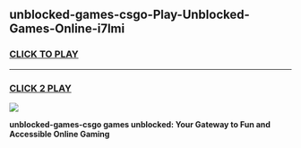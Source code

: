 
## unblocked-games-csgo-Play-Unblocked-Games-Online-i7lmi
<h3>
<a href="https://premium76.site?title=unblocked-games-csgo&ref=25A">CLICK TO PLAY</a></h3>
<hr>

<h3>
<a href="https://premium76.site?title=unblocked-games-csgo&ref=25A">CLICK 2 PLAY</a>
  
</h3>

<a href="https://premium76.site?title=unblocked-games-csgo&ref=25A"><img src="https://clearcache.store/games.png"></a>


**unblocked-games-csgo games unblocked: Your Gateway to Fun and Accessible Online Gaming**
